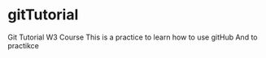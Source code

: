 # gitTutorial
Git Tutorial W3 Course
This is a practice to learn how to use gitHub
And to practikce
